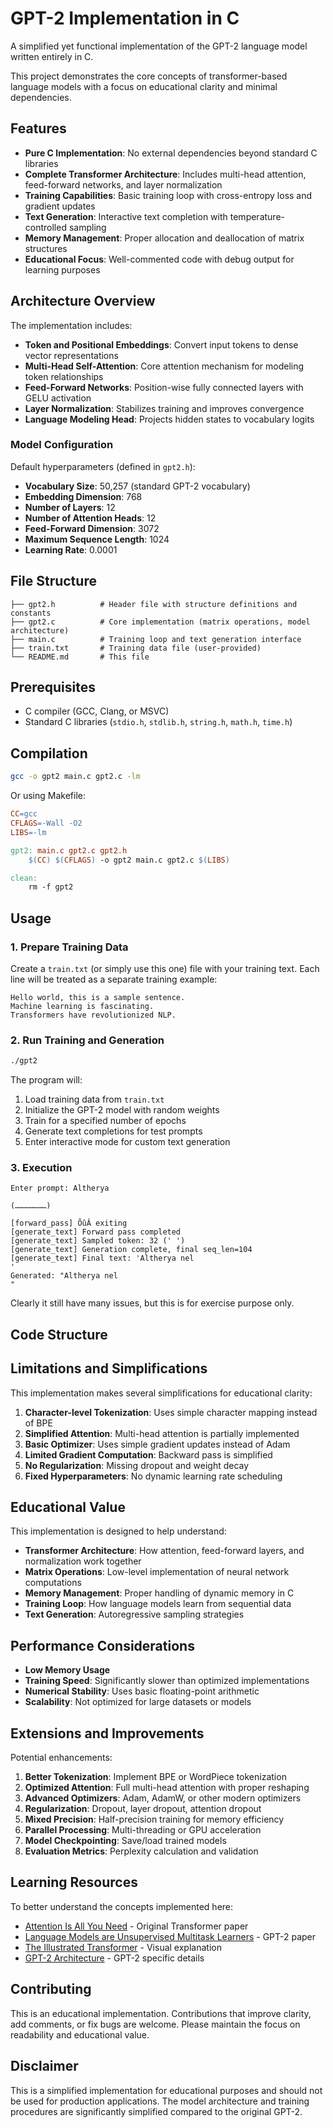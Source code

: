 # GPT-2 Implementation in C

A simplified yet functional implementation of the GPT-2 language model written entirely in C.

This project demonstrates the core concepts of transformer-based language models with a focus on educational clarity and minimal dependencies.

## Features

- **Pure C Implementation**: No external dependencies beyond standard C libraries
- **Complete Transformer Architecture**: Includes multi-head attention, feed-forward networks, and layer normalization
- **Training Capabilities**: Basic training loop with cross-entropy loss and gradient updates
- **Text Generation**: Interactive text completion with temperature-controlled sampling
- **Memory Management**: Proper allocation and deallocation of matrix structures
- **Educational Focus**: Well-commented code with debug output for learning purposes

## Architecture Overview

The implementation includes:

- **Token and Positional Embeddings**: Convert input tokens to dense vector representations
- **Multi-Head Self-Attention**: Core attention mechanism for modeling token relationships
- **Feed-Forward Networks**: Position-wise fully connected layers with GELU activation
- **Layer Normalization**: Stabilizes training and improves convergence
- **Language Modeling Head**: Projects hidden states to vocabulary logits

### Model Configuration

Default hyperparameters (defined in `gpt2.h`):
- **Vocabulary Size**: 50,257 (standard GPT-2 vocabulary)
- **Embedding Dimension**: 768
- **Number of Layers**: 12
- **Number of Attention Heads**: 12
- **Feed-Forward Dimension**: 3072
- **Maximum Sequence Length**: 1024
- **Learning Rate**: 0.0001

## File Structure

```
├── gpt2.h          # Header file with structure definitions and constants
├── gpt2.c          # Core implementation (matrix operations, model architecture)
├── main.c          # Training loop and text generation interface
├── train.txt       # Training data file (user-provided)
└── README.md       # This file
```

## Prerequisites

- C compiler (GCC, Clang, or MSVC)
- Standard C libraries (`stdio.h`, `stdlib.h`, `string.h`, `math.h`, `time.h`)

## Compilation

```bash
gcc -o gpt2 main.c gpt2.c -lm
```

Or using Makefile:
```makefile
CC=gcc
CFLAGS=-Wall -O2
LIBS=-lm

gpt2: main.c gpt2.c gpt2.h
	$(CC) $(CFLAGS) -o gpt2 main.c gpt2.c $(LIBS)

clean:
	rm -f gpt2
```

## Usage

### 1. Prepare Training Data

Create a `train.txt` (or simply use this one) file with your training text. Each line will be treated as a separate training example:

```
Hello world, this is a sample sentence.
Machine learning is fascinating.
Transformers have revolutionized NLP.
```

### 2. Run Training and Generation

```bash
./gpt2
```

The program will:
1. Load training data from `train.txt`
2. Initialize the GPT-2 model with random weights
3. Train for a specified number of epochs
4. Generate text completions for test prompts
5. Enter interactive mode for custom text generation

### 3. Execution

```
Enter prompt: Altherya

(…………………)

[forward_pass] ÔûÂ exiting
[generate_text] Forward pass completed
[generate_text] Sampled token: 32 (' ')
[generate_text] Generation complete, final seq_len=104
[generate_text] Final text: 'Altherya nel                                                                                                    '
Generated: "Altherya nel                                                                                                    "

```
Clearly it still have many issues, but this is for exercise purpose only.


## Code Structure

## Limitations and Simplifications

This implementation makes several simplifications for educational clarity:

1. **Character-level Tokenization**: Uses simple character mapping instead of BPE
2. **Simplified Attention**: Multi-head attention is partially implemented
3. **Basic Optimizer**: Uses simple gradient updates instead of Adam
4. **Limited Gradient Computation**: Backward pass is simplified
5. **No Regularization**: Missing dropout and weight decay
6. **Fixed Hyperparameters**: No dynamic learning rate scheduling

## Educational Value

This implementation is designed to help understand:

- **Transformer Architecture**: How attention, feed-forward layers, and normalization work together
- **Matrix Operations**: Low-level implementation of neural network computations
- **Memory Management**: Proper handling of dynamic memory in C
- **Training Loop**: How language models learn from sequential data
- **Text Generation**: Autoregressive sampling strategies

## Performance Considerations

- **Low Memory Usage**
- **Training Speed**: Significantly slower than optimized implementations
- **Numerical Stability**: Uses basic floating-point arithmetic
- **Scalability**: Not optimized for large datasets or models

## Extensions and Improvements

Potential enhancements:

1. **Better Tokenization**: Implement BPE or WordPiece tokenization
2. **Optimized Attention**: Full multi-head attention with proper reshaping
3. **Advanced Optimizers**: Adam, AdamW, or other modern optimizers
4. **Regularization**: Dropout, layer dropout, attention dropout
5. **Mixed Precision**: Half-precision training for memory efficiency
6. **Parallel Processing**: Multi-threading or GPU acceleration
7. **Model Checkpointing**: Save/load trained models
8. **Evaluation Metrics**: Perplexity calculation and validation

## Learning Resources

To better understand the concepts implemented here:

- [Attention Is All You Need](https://arxiv.org/abs/1706.03762) - Original Transformer paper
- [Language Models are Unsupervised Multitask Learners](https://d4mucfpksywv.cloudfront.net/better-language-models/language_models_are_unsupervised_multitask_learners.pdf) - GPT-2 paper
- [The Illustrated Transformer](http://jalammar.github.io/illustrated-transformer/) - Visual explanation
- [GPT-2 Architecture](https://jalammar.github.io/illustrated-gpt2/) - GPT-2 specific details

## Contributing

This is an educational implementation. Contributions that improve clarity, add comments, or fix bugs are welcome. Please maintain the focus on readability and educational value.

## Disclaimer

This is a simplified implementation for educational purposes and should not be used for production applications. The model architecture and training procedures are significantly simplified compared to the original GPT-2.
